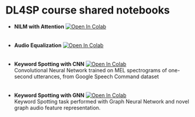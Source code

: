 # DL4SP course shared notebooks
- __NILM with Attention__ [![Open In Colab](https://colab.research.google.com/assets/colab-badge.svg)](https://colab.research.google.com/github/A3Lab-UNIVPM/DL4SP_notebooks/blob/main/Attention_NILM.ipynb)
<br><br><br>
- __Audio Equalization__ [![Open In Colab](https://colab.research.google.com/assets/colab-badge.svg)](https://colab.research.google.com/github/A3Lab-UNIVPM/DL4SP_notebooks/blob/main/Audio_equalization.ipynb)
<br><br><br>
- __Keyword Spotting with CNN__ [![Open In Colab](https://colab.research.google.com/assets/colab-badge.svg)](https://colab.research.google.com/github/A3Lab-UNIVPM/DL4SP_notebooks/blob/main/KWS_CNN_Torch.ipynb)<br>
Convolutional Neural Network trained on MEL spectrograms of one-second utterances, from Google Speech Command dataset
<br><br><br>
- __Keyword Spotting with GNN__ [![Open In Colab](https://colab.research.google.com/assets/colab-badge.svg)](https://colab.research.google.com/github/A3Lab-UNIVPM/DL4SP_notebooks/blob/main/KWS_GNN_Torch.ipynb)<br>
Keyword Spotting task performed with Graph Neural Network and novel graph audio feature representation.
<!--- ![gnn_pipe](https://user-images.githubusercontent.com/96075979/146412989-b7d9a6db-d994-41fa-9312-5b0f6f0d756d.png) ---!>
